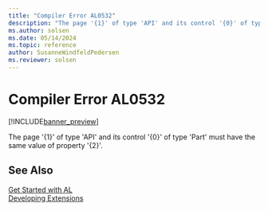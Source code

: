 ```yaml
---
title: "Compiler Error AL0532"
description: "The page '{1}' of type 'API' and its control '{0}' of type 'Part' must have the same value of property '{2}'."
ms.author: solsen
ms.date: 05/14/2024
ms.topic: reference
author: SusanneWindfeldPedersen
ms.reviewer: solsen
---
```

[//]: # (START>DO_NOT_EDIT)
[//]: # (IMPORTANT:Do not edit any of the content between here and the END>DO_NOT_EDIT.)
[//]: # (Any modifications should be made in the .xml files in the ModernDev repo.)
# Compiler Error AL0532

[!INCLUDE[banner_preview](../includes/banner_preview.md)]

The page '{1}' of type 'API' and its control '{0}' of type 'Part' must have the same value of property '{2}'.


[//]: # (IMPORTANT: END>DO_NOT_EDIT)
## See Also  
[Get Started with AL](../devenv-get-started.md)  
[Developing Extensions](../devenv-dev-overview.md)  